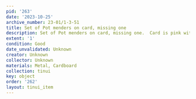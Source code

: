 ```yaml
---
pid: '263'
date: '2023-10-25'
archive_number: 23-01/1-3-51
title: Set of Pot menders on card, missing one
description: Set of Pot menders on card, missing one.  Card is pink with five menders
extent: '1'
condition: Good
date_unvalidated: Unknown
creator: Unknown
collector: Unknown
materials: Metal, Cardboard
collection: tinui
key: object
order: '262'
layout: tinui_item
---
```

